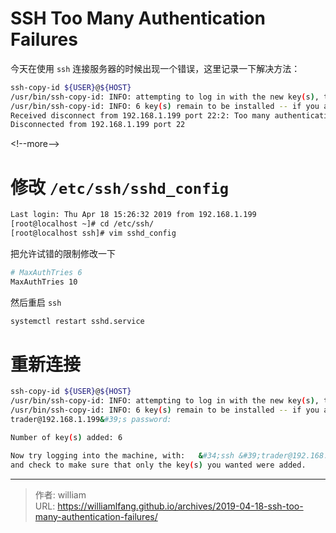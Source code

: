 # SSH Too Many Authentication Failures


今天在使用 `ssh` 连接服务器的时候出现一个错误，这里记录一下解决方法：

```bash
ssh-copy-id ${USER}@${HOST}
/usr/bin/ssh-copy-id: INFO: attempting to log in with the new key(s), to filter out any that are already installed
/usr/bin/ssh-copy-id: INFO: 6 key(s) remain to be installed -- if you are prompted now it is to install the new keys
Received disconnect from 192.168.1.199 port 22:2: Too many authentication failures
Disconnected from 192.168.1.199 port 22
```



&lt;!--more--&gt;

# 修改 `/etc/ssh/sshd_config`

```bash
Last login: Thu Apr 18 15:26:32 2019 from 192.168.1.199
[root@localhost ~]# cd /etc/ssh/
[root@localhost ssh]# vim sshd_config
```

把允许试错的限制修改一下

```bash
# MaxAuthTries 6
MaxAuthTries 10
```

然后重启 `ssh`

```bash
systemctl restart sshd.service
```

# 重新连接

```bash
ssh-copy-id ${USER}@${HOST}
/usr/bin/ssh-copy-id: INFO: attempting to log in with the new key(s), to filter out any that are already installed
/usr/bin/ssh-copy-id: INFO: 6 key(s) remain to be installed -- if you are prompted now it is to install the new keys
trader@192.168.1.199&#39;s password:

Number of key(s) added: 6

Now try logging into the machine, with:   &#34;ssh &#39;trader@192.168.1.199&#39;&#34;
and check to make sure that only the key(s) you wanted were added.
```



---

> 作者: william  
> URL: https://williamlfang.github.io/archives/2019-04-18-ssh-too-many-authentication-failures/  

